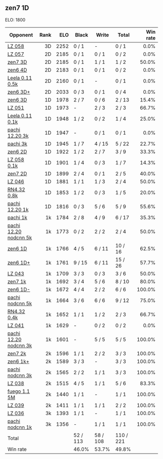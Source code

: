 ## zen7 1D ##

ELO: 1800

Opponent | Rank | ELO | Black | Write | Total | Win rate
---------|-----:|----:|-------|-------|-------|-------:
[LZ 058](LZ%20058.md) | 3D | 2252 | 0 / 1 | - | 0 / 1 | 0.0%
[LZ 057](LZ%20057.md) | 2D | 2185 | 0 / 1 | 0 / 1 | 0 / 2 | 0.0%
[zen7 3D](zen7%203D.md) | 2D | 2185 | 0 / 1 | 1 / 1 | 1 / 2 | 50.0%
[zen6 4D](zen6%204D.md) | 2D | 2183 | 0 / 1 | 0 / 1 | 0 / 2 | 0.0%
[Leela 0.11 0.5k](Leela%200.11%200.5k.md) | 2D | 2160 | 0 / 1 | - | 0 / 1 | 0.0%
[zen6 3D+](zen6%203D+.md) | 2D | 2033 | 0 / 3 | 0 / 1 | 0 / 4 | 0.0%
[zen6 3D](zen6%203D.md) | 1D | 1978 | 2 / 7 | 0 / 6 | 2 / 13 | 15.4%
[LZ 051](LZ%20051.md) | 1D | 1973 | - | 2 / 3 | 2 / 3 | 66.7%
[Leela 0.11 0.1k](Leela%200.11%200.1k.md) | 1D | 1948 | 1 / 2 | 0 / 2 | 1 / 4 | 25.0%
[pachi 12.20 3k](pachi%2012.20%203k.md) | 1D | 1947 | - | 0 / 1 | 0 / 1 | 0.0%
[pachi 3k](pachi%203k.md) | 1D | 1945 | 1 / 7 | 4 / 15 | 5 / 22 | 22.7%
[zen6 2D](zen6%202D.md) | 1D | 1922 | 1 / 2 | 2 / 7 | 3 / 9 | 33.3%
[LZ 058 0.1k](LZ%20058%200.1k.md) | 1D | 1901 | 1 / 4 | 0 / 3 | 1 / 7 | 14.3%
[zen7 2D](zen7%202D.md) | 1D | 1899 | 2 / 4 | 0 / 1 | 2 / 5 | 40.0%
[LZ 046](LZ%20046.md) | 1D | 1881 | 1 / 1 | 1 / 3 | 2 / 4 | 50.0%
[RN4.32 0.8k](RN4.32%200.8k.md) | 1D | 1853 | 1 / 2 | 0 / 3 | 1 / 5 | 20.0%
[pachi 12.20 1k](pachi%2012.20%201k.md) | 1D | 1816 | 0 / 3 | 5 / 6 | 5 / 9 | 55.6%
[pachi 1k](pachi%201k.md) | 1k | 1784 | 2 / 8 | 4 / 9 | 6 / 17 | 35.3%
[pachi 12.20 nodcnn 5k](pachi%2012.20%20nodcnn%205k.md) | 1k | 1773 | 0 / 2 | 2 / 2 | 2 / 4 | 50.0%
[zen6 1D](zen6%201D.md) | 1k | 1766 | 4 / 5 | 6 / 11 | 10 / 16 | 62.5%
[zen6 1D+](zen6%201D+.md) | 1k | 1761 | 9 / 15 | 6 / 11 | 15 / 26 | 57.7%
[LZ 043](LZ%20043.md) | 1k | 1709 | 3 / 3 | 0 / 3 | 3 / 6 | 50.0%
[zen7 1k](zen7%201k.md) | 1k | 1692 | 3 / 4 | 5 / 6 | 8 / 10 | 80.0%
[zen6 1D-](zen6%201D-.md) | 1k | 1672 | 4 / 4 | 2 / 2 | 6 / 6 | 100.0%
[pachi nodcnn 5k](pachi%20nodcnn%205k.md) | 1k | 1664 | 3 / 6 | 6 / 6 | 9 / 12 | 75.0%
[RN4.32 0.4k](RN4.32%200.4k.md) | 1k | 1652 | 1 / 1 | 1 / 2 | 2 / 3 | 66.7%
[LZ 041](LZ%20041.md) | 1k | 1629 | - | 0 / 2 | 0 / 2 | 0.0%
[pachi 12.20 nodcnn 3k](pachi%2012.20%20nodcnn%203k.md) | 1k | 1601 | - | 5 / 5 | 5 / 5 | 100.0%
[zen7 2k](zen7%202k.md) | 2k | 1596 | 1 / 1 | 2 / 2 | 3 / 3 | 100.0%
[zen6 1k+](zen6%201k+.md) | 2k | 1589 | 3 / 3 | - | 3 / 3 | 100.0%
[pachi nodcnn 3k](pachi%20nodcnn%203k.md) | 2k | 1565 | 2 / 2 | 1 / 1 | 3 / 3 | 100.0%
[LZ 038](LZ%20038.md) | 2k | 1515 | 4 / 5 | 1 / 1 | 5 / 6 | 83.3%
[fuego 1.1 5M](fuego%201.1%205M.md) | 2k | 1440 | 1 / 1 | - | 1 / 1 | 100.0%
[LZ 039](LZ%20039.md) | 2k | 1411 | 1 / 1 | 1 / 1 | 2 / 2 | 100.0%
[LZ 036](LZ%20036.md) | 3k | 1393 | 1 / 1 | - | 1 / 1 | 100.0%
[pachi nodcnn 1k](pachi%20nodcnn%201k.md) | 3k | 1356 | - | 1 / 1 | 1 / 1 | 100.0%
Total | | | 52 / 113 | 58 / 108 | 110 / 221 | 
Win rate| | | 46.0% | 53.7% | 49.8% | 
